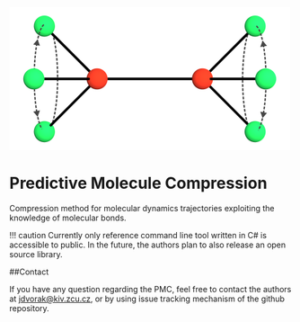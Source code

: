 ![logo](images/logo.png "Predictive Molecule Compression")
# Predictive Molecule Compression

Compression method for molecular dynamics trajectories exploiting the knowledge of molecular bonds.

!!! caution
    Currently only reference command line tool written in C# is accessible to public. In the future, the authors plan to also release an open source library.
	
##Contact

If you have any question regarding the PMC, feel free to contact the authors at <jdvorak@kiv.zcu.cz>, or by using issue tracking mechanism of the github repository.